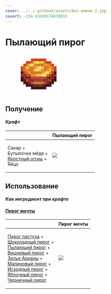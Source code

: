 ```yaml
---
cover: ../../.gitbook/assets/Без имени-2.jpg
coverY: -234.63428174878555
---
```


# Пылающий пирог

<figure><img src="../../.gitbook/assets/blaze_cake_128.png" alt=""><figcaption></figcaption></figure>

## Получение

#### _Крафт_

| ㅤ                                                                                         |  Пылающий пирог                            |
| ----------------------------------------------------------------------------------------- | ------------------------------------------ |
| <p>Сахар +<br>Бутылочка мёда +<br><a href="fury_fire.md">Яростный огонь</a> +<br>Яйцо</p> | ![](../../.gitbook/assets/blaze\_cake.png) |

## Использование

#### _Как ингредиент при крафте_

#### [Пирог мечты](dream_pie.md)

| ㅤ                                                                                                                                                                                                                                                                                                                                                                                                                                                                                     |  Пирог мечты                              |
| ------------------------------------------------------------------------------------------------------------------------------------------------------------------------------------------------------------------------------------------------------------------------------------------------------------------------------------------------------------------------------------------------------------------------------------------------------------------------------------- | ----------------------------------------- |
| <p><a href="shepherds_pie_block.md">Пирог пастуха</a> +<br><a href="chocolate_pie.md">Шоколадный пирог</a> +<br><a href="blaze_cake.md">Пылающий пирог</a> +<br><a href="cherry_pie.md">Вишневый пирог</a> +<br><a href="weak_arcana_potion.md">Зелье Арканы</a> +<br><a href="crimson_berry_pie.md">Малиновый пирог</a> +<br><a href="source_berry_pie.md">Исходный пирог</a> +<br><a href="apple_pie.md">Яблочный пирог</a> +<br><a href="blueberry_pie.md">Черничный пирог</a></p> | ![](../../.gitbook/assets/dream\_pie.png) |

